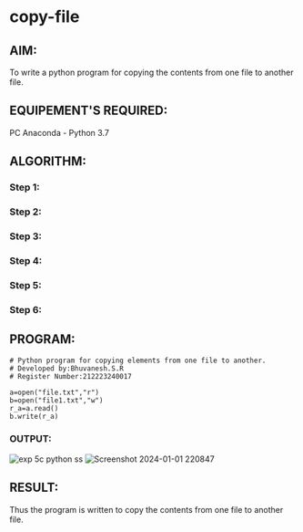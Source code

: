 # copy-file
## AIM:
To write a python program for copying the contents from one file to another file.
## EQUIPEMENT'S REQUIRED: 
PC
Anaconda - Python 3.7
## ALGORITHM: 
### Step 1:

### Step 2: 
 
### Step 3: 

### Step 4:  

### Step 5: 

### Step 6: 

## PROGRAM:
```
# Python program for copying elements from one file to another.
# Developed by:Bhuvanesh.S.R
# Register Number:212223240017

a=open("file.txt","r")
b=open("file1.txt","w")
r_a=a.read()
b.write(r_a)
```
### OUTPUT:
![exp 5c python ss](https://github.com/Bhuvanesh-Suresh/copy-file/assets/145742661/5c05679e-a389-4c61-a4e7-4e770924bacc)
![Screenshot 2024-01-01 220847](https://github.com/Bhuvanesh-Suresh/copy-file/assets/145742661/008e409f-0676-4e3a-bcaf-d51f4d1f9022)



## RESULT:
Thus the program is written to copy the contents from one file to another file.
